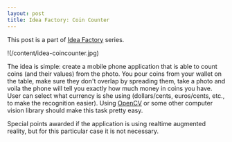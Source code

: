 ```yaml
---
layout: post
title: Idea Factory: Coin Counter
---
```


This post is a part of [Idea Factory](/idea-factory/) series.

!(/content/idea-coincounter.jpg)

The idea is simple: create a mobile phone application that is able to count coins (and their values) from the photo.
You pour coins from your wallet on the table, make sure they don't overlap by spreading them, take a photo and voila
the phone will tell you exactly how much money in coins you have. User can select what currency is she using
(dollars/cents, euros/cents, etc., to make the recognition easier). Using [OpenCV](http://opencv.org/) or some
other computer vision library should make this task pretty easy.

Special points awarded if the application is using realtime augmented reality, but for this particular case it is not necessary.

